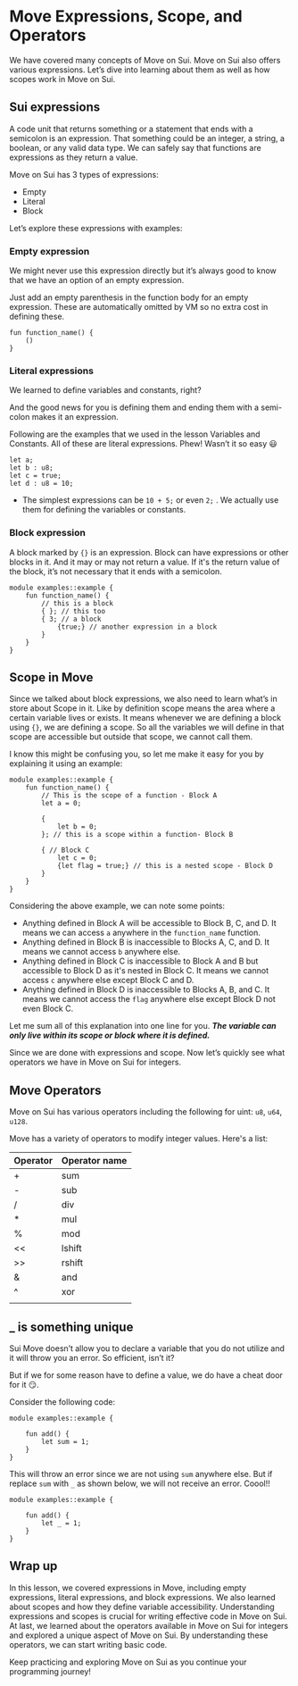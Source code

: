 # Move Expressions, Scope, and Operators

We have covered many concepts of Move on Sui. Move on Sui also offers various expressions. Let’s dive into learning about them as well as how scopes work in Move on Sui.

## Sui expressions

A code unit that returns something or a statement that ends with a semicolon is an expression. That something could be an integer, a string, a boolean, or any valid data type. We can safely say that functions are expressions as they return a value.

Move on Sui has 3 types of expressions:

- Empty
- Literal
- Block

Let’s explore these expressions with examples:

### Empty expression

We might never use this expression directly but it’s always good to know that we have an option of an empty expression.

Just add an empty parenthesis in the function body for an empty expression. These are automatically omitted by VM so no extra cost in defining these. 

```
fun function_name() {
	() 
}
```

### Literal expressions

We learned to define variables and constants, right? 

And the good news for you is defining them and ending them with a semi-colon makes it an expression.

Following are the examples that we used in the lesson Variables and Constants. All of these are literal expressions. Phew! Wasn’t it so easy 😃

```
let a;
let b : u8;
let c = true;
let d : u8 = 10;
```

- The simplest expressions can be `10 + 5;` or even `2;` . We actually use them for defining the variables or constants.

### Block expression

A block marked by `{}` is an expression. Block can have expressions or other blocks in it. And it may or may not return a value. If it's the return value of the block, it’s not necessary that it ends with a semicolon.

```
module examples::example {
	fun function_name() {
		// this is a block
		{ }; // this too
		{ 3; // a block
			{true;} // another expression in a block
		}
	}
}
```

## Scope in Move

Since we talked about block expressions, we also need to learn what’s in store about Scope in it. Like by definition scope means the area where a certain variable lives or exists. It means whenever we are defining a block using `{}`, we are defining a scope. So all the variables we will define in that scope are accessible but outside that scope, we cannot call them.

I know this might be confusing you, so let me make it easy for you by explaining it using an example:

```
module examples::example {
	fun function_name() {
		// This is the scope of a function - Block A
		let a = 0;

		{
			let b = 0; 
		}; // this is a scope within a function- Block B

		{ // Block C
			let c = 0;
			{let flag = true;} // this is a nested scope - Block D
		}
	}
}
```

Considering the above example, we can note some points:

- Anything defined in Block A will be accessible to Block B, C, and D. It means we can access `a` anywhere in the `function_name` function.
- Anything defined in Block B is inaccessible to Blocks A, C, and D. It means we cannot access `b` anywhere else.
- Anything defined in Block C is inaccessible to Block A and B but accessible to Block D as it's nested in Block C. It means we cannot access `c` anywhere else except Block C and D.
- Anything defined in Block D is inaccessible to Blocks A, B, and C. It means we cannot access the `flag` anywhere else except Block D not even Block C.

Let me sum all of this explanation into one line for you. ***The variable can only live within its scope or block where it is defined.***

Since we are done with expressions and scope. Now let’s quickly see what operators we have in Move on Sui for integers.

## Move Operators

Move on Sui has various operators including the following for uint: `u8`, `u64`, `u128`.

Move has a variety of operators to modify integer values. Here's a list:

| Operator | Operator name |
| --- | --- |
| + | sum |
| - | sub |
| / | div |
| * | mul |
| % | mod |
| << | lshift |
| >> | rshift |
| & | and |
| ^ | xor |
| | | or |

## _ is something unique

Sui Move doesn’t allow you to declare a variable that you do not utilize and it will throw you an error. So efficient, isn’t it?

But if we for some reason have to define a value, we do have a cheat door for it 😏.

Consider the following code:

```
module examples::example {

	fun add() {
        let sum = 1;
    }
}
```

This will throw an error since we are not using `sum` anywhere else. But if replace `sum` with `_` as shown below, we will not receive an error. Coool!!

```
module examples::example {

	fun add() {
        let _ = 1;
    }
}
```

## Wrap up

In this lesson, we covered expressions in Move, including empty expressions, literal expressions, and block expressions. We also learned about scopes and how they define variable accessibility. Understanding expressions and scopes is crucial for writing effective code in Move on Sui. At last, we learned about the operators available in Move on Sui for integers and explored a unique aspect of Move on Sui. By understanding these operators, we can start writing basic code.

Keep practicing and exploring Move on Sui as you continue your programming journey!